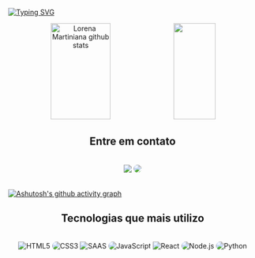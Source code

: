[![Typing SVG](https://readme-typing-svg.herokuapp.com/?color=FD367E&size=35&center=true&vCenter=true&width=1000&lines=HI+THERE,+MY+NAME+is+Lorena+Martiniana;I'm+a+full+stack+developer;I'm+from+Brazil;I+a+Information+systems+student;Welcome+to+my+GitHub+page!+:%29)](https://git.io/typing-svg)

<div align="center">  
  <img width="49%" height="195px" src="https://github-readme-stats.vercel.app/api?username=lorenammp&show_icons=true&count_private=true&hide_border=true&title_color=FD367E&icon_color=FD367E&text_color=E6E7E8&bg_color=0d1117" alt="Lorena Martiniana github stats" /> 
  <img width="41%" height="195px" src="https://github-readme-stats.vercel.app/api/top-langs/?username=lorenammp&layout=compact&hide_border=true&title_color=FD367E&text_color=00FAAC&bg_color=0d1117" />
</div>

<div align="center">
  <h2>Entre em contato</h2>
  <br/>
  <a href = "mailto:lorenammpaula@gmail.com"> <img src="https://img.shields.io/badge/-Gmail-%23333?style=for-the-badge&logo=gmail&logoColor=white" target="_blank"></a>
  <a href="https://www.linkedin.com/in/lorena-martiniana/" target="_blank"><img src="https://img.shields.io/badge/-LinkedIn-%230077B5?style=for-the-badge&logo=linkedin&logoColor=white" style="border-radius: 30px" target="_blank"></a>
  <br/>
</div>
<br/>

[![Ashutosh's github activity graph](https://github-readme-activity-graph.cyclic.app/graph?username=lorenammp&bg_color=0d1117&color=fd367e&line=00faac&point=fd367e&area=true&hide_border=true)](https://github.com/ashutosh00710/github-readme-activity-graph)

<div align="center">
  <h2>Tecnologias que mais utilizo</h2>
  <br/>
  <img src="https://img.shields.io/badge/HTML5-E34F26?style=for-the-badge&logo=html5&logoColor=white" alt="HTML5" target="_blank">
  <img src="https://img.shields.io/badge/CSS3-1572B6?style=for-the-badge&logo=css3&logoColor=white" style="border-radius: 30px" alt="CSS3" target="_blank">
  <img src="https://img.shields.io/badge/Sass-CC6699?style=for-the-badge&logo=sass&logoColor=white" alt="SAAS" target="_blank">
  <img src="https://img.shields.io/badge/JavaScript-323330?style=for-the-badge&logo=javascript&logoColor=F7DF1E" style="border-radius: 30px" alt="JavaScript" target="_blank">
  <img src="https://img.shields.io/badge/React-20232A?style=for-the-badge&logo=react&logoColor=61DAFB" alt="React" target="_blank">
  <img src="https://img.shields.io/badge/Node.js-43853D?style=for-the-badge&logo=node.js&logoColor=white" style="border-radius: 30px" alt="Node.js" target="_blank">
  <img src="https://img.shields.io/badge/Python-3776AB?style=for-the-badge&logo=python&logoColor=white" style="border-radius: 30px" alt="Python" target="_blank">
</div>

